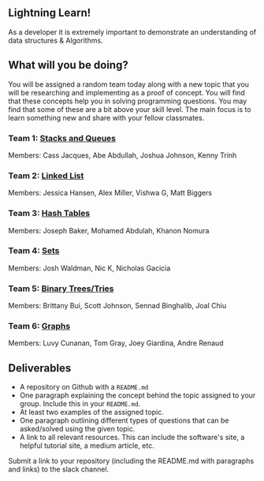 ## Lightning Learn!
As a developer it is extremely important to demonstrate an understanding of data structures & Algorithms.

## What will you be doing?
You will be assigned a random team today along with a new topic that you will be researching and implementing as a proof of concept. You will find that these concepts help you in solving programming questions. You may find that some of these are a bit above your skill level.  The main focus is to learn something new and share with your fellow classmates.

### Team 1: [Stacks and Queues](https://git.generalassemb.ly/SF-SEI/Stacks-and-Queues)
  Members: Cass Jacques, Abe Abdullah, Joshua Johnson, Kenny Trinh
### Team 2: [Linked List](https://git.generalassemb.ly/SF-SEI/Linked-Lists)
  Members: Jessica Hansen, Alex Miller, Vishwa G, Matt Biggers
### Team 3: [Hash Tables](https://git.generalassemb.ly/SF-SEI/Hash-Tables)
  Members: Joseph Baker, Mohamed Abdulah, Khanon Nomura
### Team 4: [Sets](https://git.generalassemb.ly/SF-SEI/Sets)
  Members: Josh Waldman, Nic K, Nicholas Gacicia
### Team 5: [Binary Trees/Tries](https://git.generalassemb.ly/SF-SEI/Binary-Trees-Tries)
  Members: Brittany Bui, Scott Johnson, Sennad Binghalib, Joal Chiu
### Team 6: [Graphs](https://git.generalassemb.ly/SF-SEI/Graphs)
  Members: Luvy Cunanan, Tom Gray, Joey Giardina, Andre Renaud
  
## Deliverables
  - A repository on Github with a `README.md`
  - One paragraph explaining the concept behind the topic assigned to your group. Include this in your `README.md`.
  - At least two examples of the assigned topic.
  - One paragraph outlining different types of questions that can be asked/solved using the given topic. 
  - A link to all relevant resources. This can include the software's site, a helpful tutorial site, a medium article, etc.
  
  Submit a link to your repository (including the README.md with paragraphs and links) to the slack channel.

